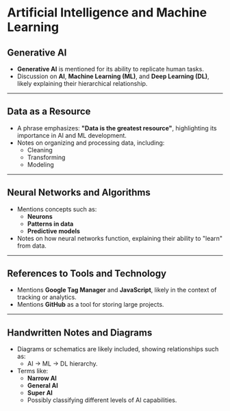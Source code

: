 # Artificial Intelligence and Machine Learning

## Generative AI
- **Generative AI** is mentioned for its ability to replicate human tasks.
- Discussion on **AI**, **Machine Learning (ML)**, and **Deep Learning (DL)**, likely explaining their hierarchical relationship.

---

## Data as a Resource
- A phrase emphasizes: **"Data is the greatest resource"**, highlighting its importance in AI and ML development.
- Notes on organizing and processing data, including:
  - Cleaning
  - Transforming
  - Modeling

---

## Neural Networks and Algorithms
- Mentions concepts such as:
  - **Neurons**
  - **Patterns in data**
  - **Predictive models**
- Notes on how neural networks function, explaining their ability to "learn" from data.

---

## References to Tools and Technology
- Mentions **Google Tag Manager** and **JavaScript**, likely in the context of tracking or analytics.
- Mentions **GitHub** as a tool for storing large projects.

---

## Handwritten Notes and Diagrams
- Diagrams or schematics are likely included, showing relationships such as:
  - AI → ML → DL hierarchy.
- Terms like:
  - **Narrow AI**
  - **General AI**
  - **Super AI**
  - Possibly classifying different levels of AI capabilities.
